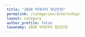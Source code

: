 ```yaml
---
 title: "2020 빅데이터 청년인턴"
 permalink: /categories/Internship/
 layout: category
 author_profile: false
 taxonomy: 2020 빅데이터 청년인턴
---
```

